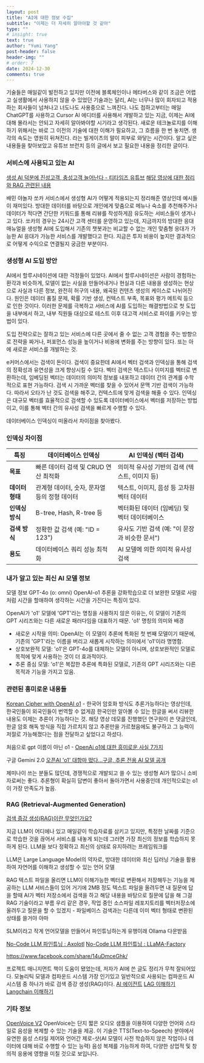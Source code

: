```yaml
---
layout: post
title: "AI에 대한 정보 수집"
subtitle: "이제는 더 자세히 알아야할 것 같아"
type: ""
# insight: true
text: true
author: "Yumi Yang"
post-header: false
header-img: ""
# order: 7
date: 2024-12-30
comments: true
---
```


기술들은 매일같이 발전하고 있지만 이전에 블록체인이나 메타버스와 같이 조금은 어렵고 실생활에서 사용하지 않을 수 있었던 기술과는 달리, AI는 너무나 많이 회자되고 적용하는 회사들이 넘쳐나고 너도나도 사용중으로 느껴진다.
나도 접하고부터는 매일 ChatGPT를 사용하고 Cursor AI 에디터를 사용해서 개발하고 있는 지금, 이제는 AI에 대해 몰라서는 안되고 자세히 알아봐야할 시기라고 생각된다.
새로운 테크놀로지를 이해하기 위해서는 바로 그 이전의 기술에 대한 이해가 필요하고, 그 흐름을 한 번 놓치면. 생각의 속도는 영원히 뒤쳐진다. 라는 빌게이츠의 말이 피부로 와닿는 시간이다.
알고 싶은 내용들을 찾아보았고 유튜브 브런치 등의 글에서 보고 필요한 내용을 정리한 글이다.


### 서비스에 사용되고 있는 AI
[생성 AI 덕분에 진성고객, 충성고객 늘어난다 - 티타임즈 유튜브](https://youtu.be/JiFU2B44edc?si=28N42o-S98uBOy7v)
[해당 영상에 대한 정리와 RAG 관련된 내용](https://brunch.co.kr/@ericpm/5)

배민 야놀자 쏘카 서비스에서 생성형 AI가 어떻게 적용되는지 정리해준 영상인데 예시들이 재미있다.
방대한 데이터를 바탕으로 개인에게 맞춤으로 메뉴나 숙소를 추천해주거나 데이터가 적다면 간단한 키워드를 통해 리뷰를 작성하게끔 유도하는 서비스들이 생겨나고 있다. 쏘카의 경우는 24시간 고객 센터를 운영하고 있는데, 지금까지의 방대한 응대 매뉴얼을 생성형 AI에 도입해서 기존의 챗봇과는 비교할 수 없는 개인 맞춤형 응대가 가능한 AI 응대가 가능한 서비스를 개발했다고 한다. 지금은 투자 비용이 높지만 결과적으로 어떻게 수익으로 연결될지 궁금한 부분이다.


### 생성형 AI 도입 방안
AI에서 할루시네이션에 대한 걱정들이 있었다. AI에서 할루시네이션은 사람이 경험하는 환각과 비슷하게, 모델이 없는 사실을 만들어내거나 현실과 다른 내용을 생성하는 현상으로 사실과 다른 정보, 완전히 허구의 내용, 왜곡된 컨텐츠 생성의 케이스로 나뉘어진다.
원인은 데이터 품질 문제, 확률 기반 생성, 컨텍스트 부족, 목표와 평가 메트릭 등으로 인한 것이다.
이러한 문제를 극복하고 서비스에 AI를 도입하는 해결방법으로 첫 도입을 내부에서 하고, 내부 직원들 대상으로 테스트 이후 대고객 서비스로 파이를 키우는 방법이 있다.

도입 전략으로는 잘하고 있는 서비스에 다른 곳에서 줄 수 없는 고객 경험을 주는 방향으로 전략을 짜거나,
퍼포먼스 성능을 높이거나 비용에 변화를 주는 방향이 있다. 또는 아에 새로운 서비스를 개발하는 것.

e커머스에서는 검색이 돈이다. 검색이 중요한데 AI에서 벡터 검색과 인덱싱을 통해 검색의 정확성과 유연성을 크게 향상시킬 수 있다.
벡터 검색은 텍스트나 이미지를 벡터로 변환하는데, 임베딩된 벡터는 데이터의 의미적 정보를 내포하고 데이터 간의 관계를 수학적으로 표현 가능하다.
검색 시 가까운 벡터를 찾을 수 있어서 문맥 기반 검색이 가능하다. 따라서 오타가 난 것도 검색을 해주고, 컨텍스트에 맞게 검색을 해줄 수 있다.
인덱싱은 대규모 벡터를 효율적으로 검색할 수 있도록 데이터베이스에서 벡터를 저장하는 방법이고, 이를 통해 벡터 간의 유사성 검색을 빠르게 수행할 수 있다.

데이터베이스 인덱싱이 떠올라서 차이점을 찾아봤다.

### 인덱싱 차이점

| **특징**            | **데이터베이스 인덱싱**                             | **AI 인덱싱 (벡터 검색)**                        |
|----------------------|----------------------------------------------------|-------------------------------------------------|
| **목표**             | 빠른 데이터 검색 및 CRUD 연산 최적화               | 의미적 유사성 기반의 검색 (텍스트, 이미지 등)   |
| **데이터 형태**      | 관계형 데이터, 숫자, 문자열 등의 정형 데이터      | 텍스트, 이미지, 음성 등 고차원 벡터 데이터      |
| **인덱싱 방식**      | B-tree, Hash, R-tree 등                           | 벡터화된 데이터 (임베딩) 및 벡터 데이터베이스     |
| **검색 방식**        | 정확한 값 검색 (예: "ID = 123")                    | 유사도 기반 검색 (예: "이 문장과 비슷한 문서")    |
| **용도**             | 데이터베이스 쿼리 성능 최적화                      | AI 모델에 의한 의미적 유사성 검색                |



### 내가 알고 있는 최신 AI 모델 정보
모델 정보
GPT-4o (o: omni)
OpenAI-o1 추론을 강화학습으로 더 보완한 모델로 사람처럼 시간을 할애하여 생각하는 시간을 가진다는 특징이 있다.

OpenAI가 'o1' 모델에 'GPT'라는 명칭을 사용하지 않은 이유는, 이 모델이 기존의 GPT 시리즈와는 다른 새로운 패러다임을 대표하기 때문.
'o1' 명칭의 의미와 배경
- 새로운 시작을 의미: OpenAI는 이 모델이 추론에 특화된 첫 번째 모델이기 때문에, 기존의 'GPT'라는 이름을 버리고 새롭게 시작하는 의미에서 'o1'이라 명명함.
- 상호보완적 모델: 'o1'은 GPT-4o를 대체하는 모델이 아니며, 상호보완적인 모델로 목적에 맞게 사용하는 것이 더 효과적이다.
- 추론 중심 모델: 'o1'은 복잡한 추론에 특화된 모델로, 기존의 GPT 시리즈와는 다른 목적과 기능을 가지고 있음.


### 관련된 흥미로운 내용들

[Korean Cipher with OpenAI o1](https://www.youtube.com/watch?v=eZDmDn6Iq9Y) - 한국어 암호화 방식도 추론가능하다는 영상인데, 한국인들이 외국인들이 번역할 수 없게끔 한국인만 알아볼 수 있는 한글을 써서 리뷰한 내용도 이제는 추론이 가능하다는 것. 해당 영상 데모를 진행했던 연구원이 쓴 댓글인데, 한글 암호 해독 방식을 직접 가르치지 않고 추론만을 가르쳤음에도 불구하고 그 능력이 저절로 가능해졌다는 점을 전달하고 싶었다고 하셨다.

처음으로 gpt 이름이 아닌 o1 - [OpenAi o1에 대한 흥미로운 사실 7가지](https://yozm.wishket.com/magazine/detail/2784/)

구글 Gemini 2.0 [오픈AI 'o1' 대항마 떴다…구글, 추론 전용 AI 모델 공개](https://www.aipostkorea.com/news/articleView.html?idxno=5364&fbclid=IwY2xjawHU-_5leHRuA2FlbQIxMQABHR-uzrXc6GDZcApkGBbaEkaVqtgpjEBC3IczneFA51s_rBmgHlhfHUD2oA_aem_pxOo3mXsV6wrHafeSCZceQ)

제미나이 쓰는 분들도 많던데, 경쟁적으로 개발되고 쓸 수 있는 생성형 AI가 많으니 소비자로써는 좋다.
추론형이 확실히 답변이 좋아서 돌아가면서 사용중인데 개인적으로는 o1이 가장 만족도가 높음.


### RAG (Retrieval-Augmented Generation)

[검색 증강 생성(RAG)이란 무엇인가요?](https://aws.amazon.com/ko/what-is/retrieval-augmented-generation/)

지금 LLM이 어디에나 있고 매일같이 학습자료를 삼키고 있지만, 특정한 날짜를 기준으로 학습한 것을 끊어서 서비스를 내놓게 되는데 그러면 가장 최신의 정보를 학습하지 못하게 된다. LLM을 보다 정확하고 최신의 상태로 유지하려는 프레임워크를 

LLM은 Large Language Model의 약자로, 방대한 데이터와 최신 딥러닝 기술을 활용하여 자연어를 이해하고 생성할 수 있는 언어 모델

RAG 
텍스트 파일을 올리면 LLM이 이해가능한 벡터로 변환해서 저장해두는 기능을 제공하는 LLM 서비스들이 있어 거기에 2MB 정도 텍스트 파일을 올려두면 내 질문에 답을 할때 AI가 벡터 저장소에서 검색을 하고 해당 내용을 바탕으로 질문에 답을 해 그걸 RAG 기술이라고 부름
우리 같은 경우, 작업 중인 소스파일 레포지토리를 벡터저장소에 올려두고 질문을 할 수 있겠지 - 파일베이스 검색과는 다른데 이미 벡터 형태로 변환된 상태를 쓸거야 아마

SLM이라고 작게 언어모델을 만들어서 파인튜닝하는게 유행이래 Ollama 다운받음

[No-Code LLM 파인튜닝 : Axolotl](https://www.sktenterprise.com/bizInsight/blogDetail/dev/11003?utm_source=fb&utm_medium=feed&utm_campaign=branding&utm_content=axolotl_241217&fbclid=IwZXh0bgNhZW0BMABhZGlkAasZ47PNqVMBHWZ0fPZgsah9_YKrYmDPGtyhD17aJQEM6scZKXXOeNVTAaizTXRIJV5cTQ_aem_mMQXWIcHiNTSNN6tsKTpyw&utm_id=120217899822830595&utm_term=120218280808400595)
[No-Code LLM 파인튜닝 : LLaMA-Factory](https://devocean.sk.com/search/techBoardDetail.do?ID=166098&boardType=&query=no-code&searchData=&page=&subIndex= )


https://www.facebook.com/share/14uDmceGhk/ 


프로젝트 매니지먼트 책이 도움이 됐었는데, 저자가 AI에 쓴 글도 정리가 무척 잘되어있다.
모놀리틱 모델과 컴파운드 시스템
가장 인기있고 일반적으로 사용되는 컴파운드 AI 시스템 중 하나가 바로 검색 증강 생성(RAG)이다.
[AI 에이전트](https://brunch.co.kr/@ywkim36/160)
[LAG 이해하기](https://brunch.co.kr/@ywkim36/146)
[Langchain 이해하기](https://brunch.co.kr/@ywkim36/147)




### 기타 정보

[OpenVoice V2](https://github.com/myshell-ai/OpenVoice)
OpenVoice는 단지 짧은 오디오 샘플을 이용하여 다양한 언어와 스타일로 음성을 복제할 수 있는 기술을 제공. 이 기술은 TTS(Text-to-Speech) 분야에서 유연한 음성 스타일 제어와 언어간 제로-샷(AI 모델이 사전 학습하지 않은 작업이나 데이터에 대해 바로 수행할 수 있는 능력) 음성 복제를 가능하게 하여, 다양한 상업적 및 창의적 응용에 영향을 미칠 것으로 보입니다.